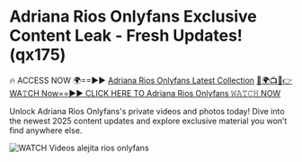 # Adriana Rios Onlyfans Exclusive Content Leak - Fresh Updates! (qx175)

🔥 ACCESS NOW 🌍==►► <a href="https://tinyurl.com/3fjeunct" rel="nofollow">Adriana Rios Onlyfans Latest Collection</a></h3>
[🔴🌍📺📱👉WA𝚃CH Now==►► CLICK HERE TO Adriana Rios Onlyfans 𝚆𝙰𝚃𝙲𝙷 NOW](https://tinyurl.com/3fjeunct)

Unlock Adriana Rios Onlyfans's private videos and photos today! Dive into the newest 2025 content updates and explore exclusive material you won’t find anywhere else.


<a href="https://tinyurl.com/3fjeunct" rel="nofollow" data-target="animated-image.originalLink"><img src="https://camo.githubusercontent.com/8a4f000d20f83aca3bf7ec5f350d767afa0574a8a352519fd8cfa583a6f93a33/68747470733a2f2f692e696d6775722e636f6d2f644a486b345a712e676966" alt="WATCH Videos" data-canonical-src="https://i.imgur.com/dJHk4Zq.gif" style="max-width: 100%; display: inline-block;" data-target="animated-image.originalImage"></a>
alejita rios onlyfans